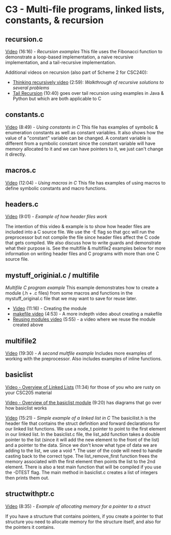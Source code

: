 # C3 - Multi-file programs, linked lists, constants, & recursion

## recursion.c

[Video](https://youtu.be/cAnujKR4stQ) (16:16) - *Recursion examples*
This file uses the Fibonacci function to demonstrate a loop-based implementation, a naive recursive implementation, and a tail-recursive implementation.  

Additional videos on recursion (also part of Scheme 2 for CSC240):

- [Thinking recursively video](https://youtu.be/OpX214pT6D0) (2:59): *Walkthrough of recursive solutions to several problems*
- [Tail Recursion](https://youtu.be/mFiRdTmbs3E) (10:40) goes over tail recursion using examples in Java & Python but which are both applicable to C

## constants.c

[Video](https://youtu.be/4n3U43dv9HM) (8:49) - *Using constants in C*
This file has examples of symbolic & enumeration constants as well as constant variables.  It also shows how the value of a "constant" variable can be changed.  A constant variable is different from a symbolic constant since the constant variable will have memory allocated to it and we can have pointers to it, we just can't change it directly.  

## macros.c

[Video](https://youtu.be/r9jqJZEeXho) (12:04) - *Using macros in C*
This file has examples of using macros to define symbolic constants and macro functions.  

## headers.c

[Video](https://youtu.be/cjfdlfXWTxE) (9:01) - *Example of how header files work*

The intention of this video & example is to show how header files are included into a C source file.  We use the -E flag so that gcc will run the preprocessor but not compile the file since header files affect the C code that gets compiled.  We also discuss how to write guards and demonstrate what their purpose is.  See the multifile & multifile2 examples below for more information on writing header files and C programs with more than one C source file.

## mystuff_originial.c / multifile

 *Multifile C program example*
This example demonstrates how to create a module (.h + .c files) from some macros and functions in the mystuff_original.c file that we may want to save for reuse later.  

- [Video](https://youtu.be/lARP1419SsI) (11:16) - Creating the module
- [makefile video](https://youtu.be/ME986X6VWoM) (4:53) - A more indepth video about creating a makefile
- [Reusing modules video](https://youtu.be/uwAhmcauntc) (5:55) - a video where we reuse the module created above

## multifile2

[Video](https://youtu.be/tvWigt9RCLU) (19:30) - *A second multfile example*
Includes more examples of working with the preprocessor.  Also includes examples of inline functions.

## basiclist

[Video - Overview of Linked Lists](https://youtu.be/tDTx50zsji0) (11:34) for those of you who are rusty on your CSC205 material

[Video - Overview of the basiclist module](https://youtu.be/kjIPryTpnXo) (9:20) has diagrams that go over how basiclist works

[Video](https://youtu.be/MjOE9W6KFyY) (15:21) - *Simple example of a linked list in C*
The basicilist.h is the header file that contains the struct definition and forward declarations for our linked list functions.  We use a node_t pointer to point to the first element in our linked list.  In the basiclist.c file, the list_add function takes a double pointer to the list (since it will add the new element to the front of the list) and a pointer to the data.  Since we don't know what type of data we are adding to the list, we use a void *.  The user of the code will need to handle casting back to the correct type.  The list_remove_first function frees the memory associated with the first element then points the list to the 2nd element.  There is also a test main function that will be compiled if you use the -DTEST flag.  The main method in basiclist.c creates a list of integers then prints them out.  

## structwithptr.c

[Video](https://youtu.be/iAxVfDVBie8) (8:35) - *Example of allocating memory for a pointer to a struct*

If you have a structure that contains pointers, if you create a pointer to that structure you need to allocate memory for the structure itself, and also for the pointers it contains.
